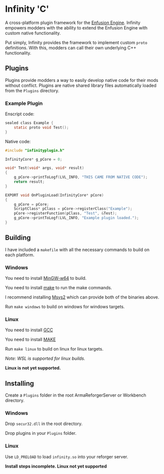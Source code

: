 # Infinity 'C'

A cross-platform plugin framework for the [Enfusion Engine](#). Infinity empowers modders with the ability to extend the Enfusion Engine with custom native functionality. 

Put simply, Infinity provides the framework to implement custom `proto` definitions. With this, modders can call their own underlying C++ functionality.

## Plugins 

Plugins provide modders a way to easily develop native code for their mods without conflict. Plugins are native shared library files automatically loaded from the `Plugins` directory.

### Example Plugin

Enscript code:

```c
sealed class Example {
	static proto void Test();
}
```

Native code:

```c
#include "infinityplugin.h"

InfinityCore* g_pCore = 0;

void* Test(void* args, void* result)
{
	g_pCore->printToLogf(LVL_INFO, "THIS CAME FROM NATIVE CODE");
	return result;
}

EXPORT void OnPluginLoad(InfinityCore* pCore)
{
    g_pCore = pCore;
    ScriptClass* pClass = pCore->registerClass("Example");
    pCore->registerFunction(pClass, "Test", &Test);
    g_pCore->printToLogf(LVL_INFO, "Example plugin loaded.");
}
```

## Building

I have included a `makefile` with all the necessary commands to build on each platform.

### Windows

You need to install [MinGW-w64](https://www.mingw-w64.org/downloads/) to build.

You need to install [make](#) to run the make commands.

I recommend installing [Msys2](https://www.msys2.org/) which can provide both of the binaries above.

Run `make windows` to build on windows for windows targets.

### Linux

You need to install [GCC](#)

You need to install [MAKE](#)

Run `make linux` to build on linux for linux targets.

_Note: WSL is supported for linux builds._

__Linux is not yet supported.__

## Installing

Create a `Plugins` folder in the root ArmaReforgerServer or Workbench directory.

### Windows

Drop `secur32.dll` in the root directory.

Drop plugins in your `Plugins` folder.

### Linux

Use `LD_PRELOAD` to load `infinity.so` into your reforger server.

__Install steps incomplete. Linux not yet supported__

